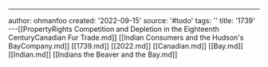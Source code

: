 ---
author: ohmanfoo
created: '2022-09-15'
source: '#todo'
tags: ''
title: '1739'
---[[PropertyRights Competition and Depletion in the Eighteenth CenturyCanadian Fur Trade.md]]
[[Indian Consumers and the Hudson's BayCompany.md]]
[[1739.md]]
[[2022.md]]
[[Canadian.md]]
[[Bay.md]]
[[Indian.md]]
[[Indians the Beaver and the Bay.md]]
